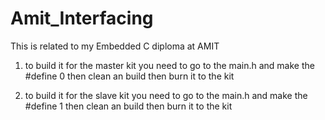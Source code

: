 # Amit_Interfacing
This is related to my Embedded C diploma at AMIT

1) to build it for the master kit you need to go to the main.h and make the #define 0 then clean an build then burn it to the kit 

2) to build it for the slave kit you need to go to the main.h and make the #define 1 then clean an build then burn it to the kit 
